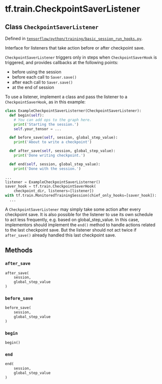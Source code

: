 <div itemscope itemtype="http://developers.google.com/ReferenceObject">
<meta itemprop="name" content="tf.train.CheckpointSaverListener" />
<meta itemprop="property" content="after_save"/>
<meta itemprop="property" content="before_save"/>
<meta itemprop="property" content="begin"/>
<meta itemprop="property" content="end"/>
</div>

# tf.train.CheckpointSaverListener

## Class `CheckpointSaverListener`





Defined in [`tensorflow/python/training/basic_session_run_hooks.py`](https://www.tensorflow.org/code/tensorflow/python/training/basic_session_run_hooks.py).

Interface for listeners that take action before or after checkpoint save.

`CheckpointSaverListener` triggers only in steps when `CheckpointSaverHook` is
triggered, and provides callbacks at the following points:
 - before using the session
 - before each call to `Saver.save()`
 - after each call to `Saver.save()`
 - at the end of session

To use a listener, implement a class and pass the listener to a
`CheckpointSaverHook`, as in this example:

```python
class ExampleCheckpointSaverListerner(CheckpointSaverListener):
  def begin(self):
    # You can add ops to the graph here.
    print('Starting the session.')
    self.your_tensor = ...

  def before_save(self, session, global_step_value):
    print('About to write a checkpoint')

  def after_save(self, session, global_step_value):
    print('Done writing checkpoint.')

  def end(self, session, global_step_value):
    print('Done with the session.')

...
listener = ExampleCheckpointSaverListerner()
saver_hook = tf.train.CheckpointSaverHook(
    checkpoint_dir, listeners=[listener])
with tf.train.MonitoredTrainingSession(chief_only_hooks=[saver_hook]):
  ...
```

A `CheckpointSaverListener` may simply take some action after every
checkpoint save. It is also possible for the listener to use its own schedule
to act less frequently, e.g. based on global_step_value. In this case,
implementors should implement the `end()` method to handle actions related to
the last checkpoint save. But the listener should not act twice if
`after_save()` already handled this last checkpoint save.

## Methods

<h3 id="after_save"><code>after_save</code></h3>

``` python
after_save(
    session,
    global_step_value
)
```



<h3 id="before_save"><code>before_save</code></h3>

``` python
before_save(
    session,
    global_step_value
)
```



<h3 id="begin"><code>begin</code></h3>

``` python
begin()
```



<h3 id="end"><code>end</code></h3>

``` python
end(
    session,
    global_step_value
)
```





